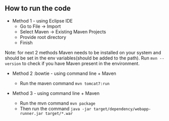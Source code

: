 ## How to run the code ##
  * Method 1 - using Eclipse IDE
    * Go to File -> Import
    * Select Maven -> Existing Maven Projects
    * Provide root directory
    * Finish

Note: for next 2 methods Maven needs to be installed on your system and should be set in the env variables(should be added to the path). Run ```mvn --version``` to check if you have Maven present in the environment.

  * Method 2 :bowtie - using command line + Maven
    * Run the maven command 
      ```mvn tomcat7:run```

  * Method 3 - using command line + Maven
    * Run the mvn command
      ```mvn package```
    * Then run the command
      ```java -jar target/dependency/webapp-runner.jar target/*.war```